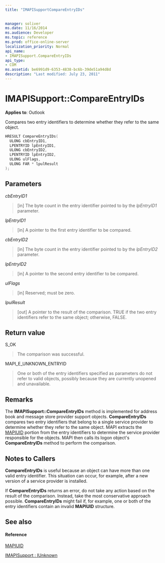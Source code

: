 ```yaml
---
title: "IMAPISupportCompareEntryIDs"
 
 
manager: soliver
ms.date: 11/16/2014
ms.audience: Developer
ms.topic: reference
ms.prod: office-online-server
localization_priority: Normal
api_name:
- IMAPISupport.CompareEntryIDs
api_type:
- COM
ms.assetid: be6991d9-6353-4838-bc6b-39de51a94d8d
description: "Last modified: July 23, 2011"
---
```


# IMAPISupport::CompareEntryIDs

  
  
**Applies to**: Outlook 
  
Compares two entry identifiers to determine whether they refer to the same object. 
  
```cpp
HRESULT CompareEntryIDs(
  ULONG cbEntryID1,
  LPENTRYID lpEntryID1,
  ULONG cbEntryID2,
  LPENTRYID lpEntryID2,
  ULONG ulFlags,
  ULONG FAR * lpulResult
);
```

## Parameters

 _cbEntryID1_
  
> [in] The byte count in the entry identifier pointed to by the  _lpEntryID1_ parameter. 
    
 _lpEntryID1_
  
> [in] A pointer to the first entry identifier to be compared.
    
 _cbEntryID2_
  
> [in] The byte count in the entry identifier pointed to by the  _lpEntryID2_ parameter. 
    
 _lpEntryID2_
  
> [in] A pointer to the second entry identifier to be compared.
    
 _ulFlags_
  
> [in] Reserved; must be zero.
    
 _lpulResult_
  
> [out] A pointer to the result of the comparison. TRUE if the two entry identifiers refer to the same object; otherwise, FALSE.
    
## Return value

S_OK 
  
> The comparison was successful.
    
MAPI_E_UNKNOWN_ENTRYID 
  
> One or both of the entry identifiers specified as parameters do not refer to valid objects, possibly because they are currently unopened and unavailable.
    
## Remarks

The **IMAPISupport::CompareEntryIDs** method is implemented for address book and message store provider support objects. **CompareEntryIDs** compares two entry identifiers that belong to a single service provider to determine whether they refer to the same object. MAPI extracts the [MAPIUID](mapiuid.md) portion from the entry identifiers to determine the service provider responsible for the objects. MAPI then calls its logon object's **CompareEntryIDs** method to perform the comparison. 
  
## Notes to Callers

 **CompareEntryIDs** is useful because an object can have more than one valid entry identifier. This situation can occur, for example, after a new version of a service provider is installed. 
  
If **CompareEntryIDs** returns an error, do not take any action based on the result of the comparison. Instead, take the most conservative approach possible. **CompareEntryIDs** might fail if, for example, one or both of the entry identifiers contain an invalid **MAPIUID** structure. 
  
## See also

#### Reference

[MAPIUID](mapiuid.md)
  
[IMAPISupport : IUnknown](imapisupportiunknown.md)


